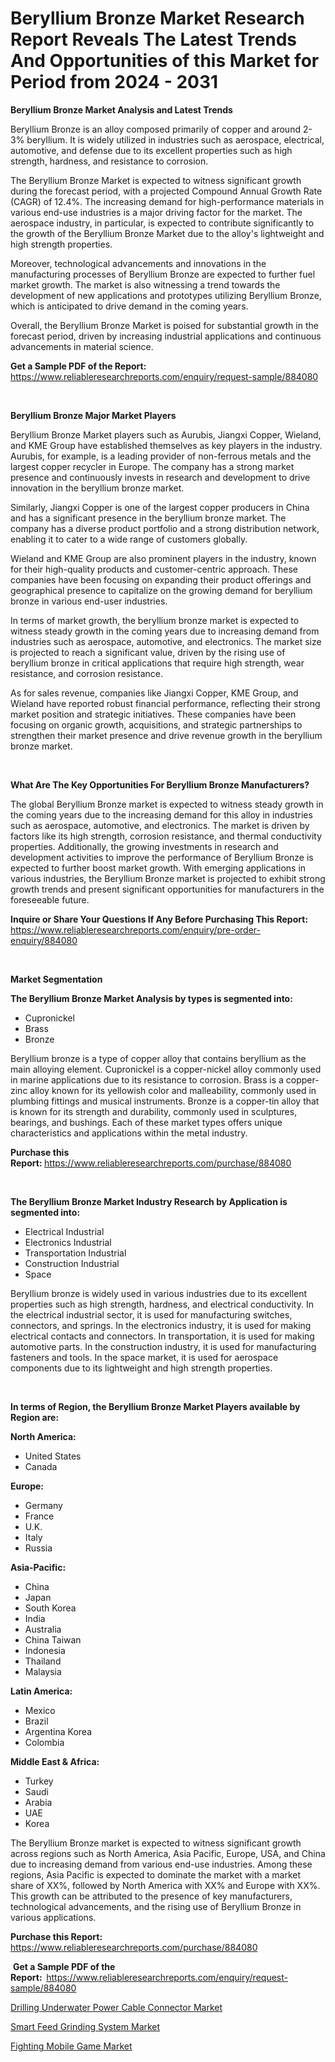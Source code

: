 <p><h1>Beryllium Bronze Market Research Report Reveals The Latest Trends And Opportunities of this Market for Period from 2024 - 2031</h1></p><p><strong>Beryllium Bronze Market Analysis and Latest Trends</strong></p>
<p><p>Beryllium Bronze is an alloy composed primarily of copper and around 2-3% beryllium. It is widely utilized in industries such as aerospace, electrical, automotive, and defense due to its excellent properties such as high strength, hardness, and resistance to corrosion.</p><p>The Beryllium Bronze Market is expected to witness significant growth during the forecast period, with a projected Compound Annual Growth Rate (CAGR) of 12.4%. The increasing demand for high-performance materials in various end-use industries is a major driving factor for the market. The aerospace industry, in particular, is expected to contribute significantly to the growth of the Beryllium Bronze Market due to the alloy's lightweight and high strength properties.</p><p>Moreover, technological advancements and innovations in the manufacturing processes of Beryllium Bronze are expected to further fuel market growth. The market is also witnessing a trend towards the development of new applications and prototypes utilizing Beryllium Bronze, which is anticipated to drive demand in the coming years.</p><p>Overall, the Beryllium Bronze Market is poised for substantial growth in the forecast period, driven by increasing industrial applications and continuous advancements in material science.</p></p>
<p><strong>Get a Sample PDF of the Report:&nbsp;</strong> <a href="https://www.reliableresearchreports.com/enquiry/request-sample/884080">https://www.reliableresearchreports.com/enquiry/request-sample/884080</a></p>
<p>&nbsp;</p>
<p><strong>Beryllium Bronze Major Market Players</strong></p>
<p><p>Beryllium Bronze Market players such as Aurubis, Jiangxi Copper, Wieland, and KME Group have established themselves as key players in the industry. Aurubis, for example, is a leading provider of non-ferrous metals and the largest copper recycler in Europe. The company has a strong market presence and continuously invests in research and development to drive innovation in the beryllium bronze market.</p><p>Similarly, Jiangxi Copper is one of the largest copper producers in China and has a significant presence in the beryllium bronze market. The company has a diverse product portfolio and a strong distribution network, enabling it to cater to a wide range of customers globally.</p><p>Wieland and KME Group are also prominent players in the industry, known for their high-quality products and customer-centric approach. These companies have been focusing on expanding their product offerings and geographical presence to capitalize on the growing demand for beryllium bronze in various end-user industries.</p><p>In terms of market growth, the beryllium bronze market is expected to witness steady growth in the coming years due to increasing demand from industries such as aerospace, automotive, and electronics. The market size is projected to reach a significant value, driven by the rising use of beryllium bronze in critical applications that require high strength, wear resistance, and corrosion resistance.</p><p>As for sales revenue, companies like Jiangxi Copper, KME Group, and Wieland have reported robust financial performance, reflecting their strong market position and strategic initiatives. These companies have been focusing on organic growth, acquisitions, and strategic partnerships to strengthen their market presence and drive revenue growth in the beryllium bronze market.</p></p>
<p>&nbsp;</p>
<p><strong>What Are The Key Opportunities For Beryllium Bronze Manufacturers?</strong></p>
<p><p>The global Beryllium Bronze market is expected to witness steady growth in the coming years due to the increasing demand for this alloy in industries such as aerospace, automotive, and electronics. The market is driven by factors like its high strength, corrosion resistance, and thermal conductivity properties. Additionally, the growing investments in research and development activities to improve the performance of Beryllium Bronze is expected to further boost market growth. With emerging applications in various industries, the Beryllium Bronze market is projected to exhibit strong growth trends and present significant opportunities for manufacturers in the foreseeable future.</p></p>
<p><strong>Inquire or Share Your Questions If Any Before Purchasing This Report:</strong> <a href="https://www.reliableresearchreports.com/enquiry/pre-order-enquiry/884080">https://www.reliableresearchreports.com/enquiry/pre-order-enquiry/884080</a></p>
<p>&nbsp;</p>
<p><strong>Market Segmentation</strong></p>
<p><strong>The Beryllium Bronze Market Analysis by types is segmented into:</strong></p>
<p><ul><li>Cupronickel</li><li>Brass</li><li>Bronze</li></ul></p>
<p><p>Beryllium bronze is a type of copper alloy that contains beryllium as the main alloying element. Cupronickel is a copper-nickel alloy commonly used in marine applications due to its resistance to corrosion. Brass is a copper-zinc alloy known for its yellowish color and malleability, commonly used in plumbing fittings and musical instruments. Bronze is a copper-tin alloy that is known for its strength and durability, commonly used in sculptures, bearings, and bushings. Each of these market types offers unique characteristics and applications within the metal industry.</p></p>
<p><strong>Purchase this Report:&nbsp;</strong><a href="https://www.reliableresearchreports.com/purchase/884080">https://www.reliableresearchreports.com/purchase/884080</a></p>
<p>&nbsp;</p>
<p><strong>The Beryllium Bronze Market Industry Research by Application is segmented into:</strong></p>
<p><ul><li>Electrical Industrial</li><li>Electronics Industrial</li><li>Transportation Industrial</li><li>Construction Industrial</li><li>Space</li></ul></p>
<p><p>Beryllium bronze is widely used in various industries due to its excellent properties such as high strength, hardness, and electrical conductivity. In the electrical industrial sector, it is used for manufacturing switches, connectors, and springs. In the electronics industry, it is used for making electrical contacts and connectors. In transportation, it is used for making automotive parts. In the construction industry, it is used for manufacturing fasteners and tools. In the space market, it is used for aerospace components due to its lightweight and high strength properties.</p></p>
<p>&nbsp;</p>
<p><strong>In terms of Region, the Beryllium Bronze Market Players available by Region are:</strong></p>
<p>
    <p> <strong> North America: </strong>
        <ul>
            <li>United States</li>
            <li>Canada</li>
        </ul>
        </p> 
    <p> <strong> Europe: </strong>
        <ul>
            <li>Germany</li>
            <li>France</li>
            <li>U.K.</li>
            <li>Italy</li>
            <li>Russia</li>
        </ul>
        </p> 
    <p> <strong> Asia-Pacific: </strong>
        <ul>
            <li>China</li>
            <li>Japan</li>
            <li>South Korea</li>
            <li>India</li>
            <li>Australia</li>
            <li>China Taiwan</li>
            <li>Indonesia</li>
            <li>Thailand</li>
            <li>Malaysia</li>
        </ul>
        </p> 
    <p> <strong> Latin America: </strong>
        <ul>
            <li>Mexico</li>
            <li>Brazil</li>
            <li>Argentina Korea</li>
            <li>Colombia</li>
        </ul>
        </p> 
    <p> <strong> Middle East & Africa: </strong>
        <ul>
            <li>Turkey</li>
            <li>Saudi</li>
            <li>Arabia</li>
            <li>UAE</li>
            <li>Korea</li>
        </ul>
    </p>
    </p>
<p><p>The Beryllium Bronze market is expected to witness significant growth across regions such as North America, Asia Pacific, Europe, USA, and China due to increasing demand from various end-use industries. Among these regions, Asia Pacific is expected to dominate the market with a market share of XX%, followed by North America with XX% and Europe with XX%. This growth can be attributed to the presence of key manufacturers, technological advancements, and the rising use of Beryllium Bronze in various applications.</p></p>
<p><strong>Purchase this Report: </strong><a href="https://www.reliableresearchreports.com/purchase/884080">https://www.reliableresearchreports.com/purchase/884080</a></p>
<p>&nbsp;<strong>Get a Sample PDF of the Report:&nbsp;&nbsp;</strong><a href="https://www.reliableresearchreports.com/enquiry/request-sample/884080">https://www.reliableresearchreports.com/enquiry/request-sample/884080</a></p>
<p><strong></strong></p>
<p><p><a href="https://view.publitas.com/reportprime-1/drilling-underwater-power-cable-connector-market-insights-market-players-and-forecast-till-2030/">Drilling Underwater Power Cable Connector Market</a></p><p><a href="https://view.publitas.com/reportprime-1/smart-feed-grinding-system-market-offers-provide-insightful-data-for-the-time-period-from-2023-to-2030-and-also-provide-analysis-based-on-application-type-and-region/">Smart Feed Grinding System Market</a></p><p><a href="https://view.publitas.com/reportprime-1/fighting-mobile-game-market-size-growth-and-forecast-from-2023-2030/">Fighting Mobile Game Market</a></p></p>